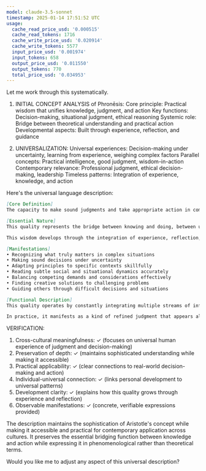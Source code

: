 ```yaml
---
model: claude-3.5-sonnet
timestamp: 2025-01-14 17:51:52 UTC
usage:
  cache_read_price_usd: '0.000515'
  cache_read_tokens: 1716
  cache_write_price_usd: '0.020914'
  cache_write_tokens: 5577
  input_price_usd: '0.001974'
  input_tokens: 658
  output_price_usd: '0.011550'
  output_tokens: 770
  total_price_usd: '0.034953'
---
```


Let me work through this systematically.

1. INITIAL CONCEPT ANALYSIS of Phronēsis:
Core principle: Practical wisdom that unifies knowledge, judgment, and action
Key functions: Decision-making, situational judgment, ethical reasoning
Systemic role: Bridge between theoretical understanding and practical action
Developmental aspects: Built through experience, reflection, and guidance

2. UNIVERSALIZATION:
Universal experiences: Decision-making under uncertainty, learning from experience, weighing complex factors
Parallel concepts: Practical intelligence, good judgment, wisdom-in-action
Contemporary relevance: Professional judgment, ethical decision-making, leadership
Timeless patterns: Integration of experience, knowledge, and action

Here's the universal language description:

```markdown
[Core Definition]
The capacity to make sound judgments and take appropriate action in complex, concrete situations by integrating experience, understanding, and perception. It enables one to recognize what matters most in any situation, discern the right course of action, and understand how to achieve it effectively.

[Essential Nature]
This quality represents the bridge between knowing and doing, between universal principles and particular situations. It manifests as a refined capacity for reading situations accurately, understanding what they demand, and responding appropriately. Unlike theoretical knowledge or technical skill alone, it encompasses a holistic ability to grasp what truly matters in any situation and determine how best to achieve it.

This wisdom develops through the integration of experience, reflection, and understanding, resulting in increasingly refined judgment. It combines intellectual clarity with practical effectiveness, enabling one to navigate complex realities while remaining true to deeper principles and values.

[Manifestations]
• Recognizing what truly matters in complex situations
• Making sound decisions under uncertainty
• Adapting principles to specific contexts skillfully
• Reading subtle social and situational dynamics accurately
• Balancing competing demands and considerations effectively
• Finding creative solutions to challenging problems
• Guiding others through difficult decisions and situations

[Functional Description]
This quality operates by constantly integrating multiple streams of information: immediate perception, stored experience, understanding of principles, and awareness of consequences. It involves a continuous dialogue between the universal and the particular, the ideal and the practical, the past and the present. Through this integration, it enables one to grasp the essential nature of situations and respond appropriately.

In practice, it manifests as a kind of refined judgment that appears almost intuitive but is actually the fruit of deep experience and reflection. It enables one to navigate complex situations with wisdom, finding solutions that honor both practical constraints and deeper principles. This capacity grows through mindful experience, reflection on successes and failures, and guidance from those with greater wisdom.
```

VERIFICATION:
1. Cross-cultural meaningfulness: ✓ (focuses on universal human experience of judgment and decision-making)
2. Preservation of depth: ✓ (maintains sophisticated understanding while making it accessible)
3. Practical applicability: ✓ (clear connections to real-world decision-making and action)
4. Individual-universal connection: ✓ (links personal development to universal patterns)
5. Development clarity: ✓ (explains how this quality grows through experience and reflection)
6. Observable manifestations: ✓ (concrete, verifiable expressions provided)

The description maintains the sophistication of Aristotle's concept while making it accessible and practical for contemporary application across cultures. It preserves the essential bridging function between knowledge and action while expressing it in phenomenological rather than theoretical terms.

Would you like me to adjust any aspect of this universal description?